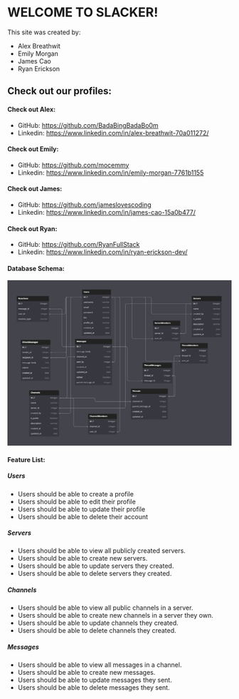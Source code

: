 # WELCOME TO SLACKER!

This site was created by:
- Alex Breathwit
- Emily Morgan
- James Cao
- Ryan Erickson

## Check out our profiles:

#### Check out Alex:
- GitHub: https://github.com/BadaBingBadaBo0m
- Linkedin: https://www.linkedin.com/in/alex-breathwit-70a011272/

#### Check out Emily:
- GitHub: https://github.com/mocemmy
- Linkedin: https://www.linkedin.com/in/emily-morgan-7761b1155

#### Check out James:
- GitHub: https://github.com/jameslovescoding
- Linkedin: https://www.linkedin.com/in/james-cao-15a0b477/

#### Check out Ryan:
- GitHub: https://github.com/RyanFullStack
- Linkedin: https://www.linkedin.com/in/ryan-erickson-dev/


#### Database Schema:
![image](slack-db-diagram.png)

#### Feature List:
##### Users
* Users should be able to create a profile
* Users should be able to edit their profile
* Users should be able to update their profile
* Users should be able to delete their account
##### Servers
* Users should be able to view all publicly created servers.
* Users should be able to create new servers.
* Users should be able to update servers they created.
* Users should be able to delete servers they created.
##### Channels
* Users should be able to view all public channels in a server.
* Users should be able to create new channels in a server they own.
* Users should be able to update channels they created.
* Users should be able to delete channels they created.
##### Messages
* Users should be able to view all messages in a channel.
* Users should be able to create new messages.
* Users should be able to update messages they sent.
* Users should be able to delete messages they sent.
